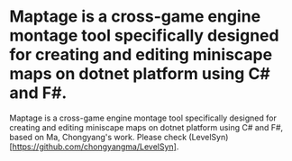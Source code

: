 # Maptage is a cross-game engine montage tool specifically designed for creating and editing miniscape maps on dotnet platform using C# and F#.  

Maptage is a cross-game engine montage tool specifically designed for creating and editing miniscape maps on dotnet platform using C# and F#, based on Ma, Chongyang's work. Please check (LevelSyn)[https://github.com/chongyangma/LevelSyn]. 
